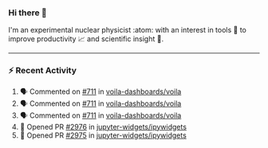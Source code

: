 ### Hi there 👋
I'm an experimental nuclear physicist :atom: with an interest in tools :wrench: to improve productivity :chart_with_upwards_trend: and scientific insight :telescope:.
<!--
**agoose77/agoose77** is a ✨ _special_ ✨ repository because its `README.md` (this file) appears on your GitHub profile.

Here are some ideas to get you started:

- 🔭 I’m currently working on ...
- 🌱 I’m currently learning ...
- 👯 I’m looking to collaborate on ...
- 🤔 I’m looking for help with ...
- 💬 Ask me about ...
- 📫 How to reach me: ...
- 😄 Pronouns: ...
- ⚡ Fun fact: ...
-->

---
### :zap: Recent Activity
<!--START_SECTION:activity-->
1. 🗣 Commented on [#711](https://github.com//voila-dashboards/voila/issues/711) in [voila-dashboards/voila](https://github.com//voila-dashboards/voila)
2. 🗣 Commented on [#711](https://github.com//voila-dashboards/voila/issues/711) in [voila-dashboards/voila](https://github.com//voila-dashboards/voila)
3. 🗣 Commented on [#711](https://github.com//voila-dashboards/voila/issues/711) in [voila-dashboards/voila](https://github.com//voila-dashboards/voila)
4. 💪 Opened PR [#2976](https://github.com//jupyter-widgets/ipywidgets/pull/2976) in [jupyter-widgets/ipywidgets](https://github.com//jupyter-widgets/ipywidgets)
5. 💪 Opened PR [#2975](https://github.com//jupyter-widgets/ipywidgets/pull/2975) in [jupyter-widgets/ipywidgets](https://github.com//jupyter-widgets/ipywidgets)
<!--END_SECTION:activity-->
